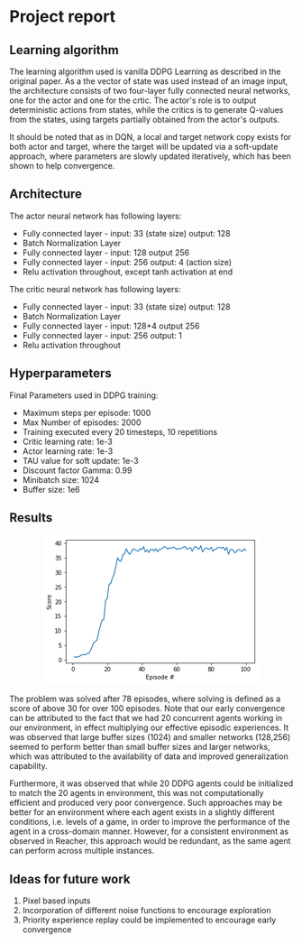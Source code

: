 # Project report

## Learning algorithm

The learning algorithm used is vanilla DDPG Learning as described in the original paper. As a the vector of state was used instead of an image input, the architecture consists of two four-layer fully connected neural networks, one for the actor and one for the crtic. The actor's role is to output deterministic actions from states, while the critics is to generate Q-values from the states, using targets partially obtained from the actor's outputs. 

It should be noted that as in DQN, a local and target network copy exists for both actor and target, where the target will be updated via a soft-update approach, where parameters are slowly updated iteratively, which has been shown to help convergence.

## Architecture
The actor neural network has following layers:

- Fully connected layer - input: 33 (state size) output: 128
- Batch Normalization Layer
- Fully connected layer - input: 128 output 256
- Fully connected layer - input: 256 output: 4 (action size)
- Relu activation throughout, except tanh activation at end

The critic neural network has following layers:

- Fully connected layer - input: 33 (state size) output: 128
- Batch Normalization Layer
- Fully connected layer - input: 128+4 output 256
- Fully connected layer - input: 256 output: 1
- Relu activation throughout

## Hyperparameters
Final Parameters used in DDPG training:

- Maximum steps per episode: 1000
- Max Number of episodes: 2000
- Training executed every 20 timesteps, 10 repetitions
- Critic learning rate: 1e-3
- Actor learning rate: 1e-3
- TAU value for soft update: 1e-3
- Discount factor Gamma: 0.99
- Minibatch size: 1024
- Buffer size: 1e6

## Results

</p>
<p align="center">
  <img src="https://github.com/EXJUSTICE/Udacity_AI/blob/master/Reinforcement_Learning/Continuous_Control/contcontrol_results2.png?raw=true">
</p>
     
The problem was solved after 78 episodes, where solving is defined as a score of above 30 for over 100 episodes. Note that our early convergence can be attributed to the fact that we had 20 concurrent agents working in our environment, in effect multiplying our effective episodic experiences. It was observed that large buffer sizes (1024) and smaller networks (128,256) seemed to perform better than small buffer sizes and larger networks, which was attributed to the availability of data and improved generalization capability.

Furthermore, it was observed that while 20 DDPG agents could be initialized to match the 20 agents in environment, this was not computationally efficient and produced very poor convergence. Such approaches may be better for an environment where each agent exists in a slightly different conditions, i.e. levels of a game, in order to improve the performance of the agent in a cross-domain manner.
However, for a consistent environment as observed in Reacher, this approach would be redundant, as the same agent can perform across multiple instances.


## Ideas for future work

1. Pixel based inputs
2. Incorporation of different noise functions to encourage exploration
3. Priority experience replay could be implemented to encourage early convergence

